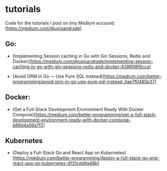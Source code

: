 # tutorials
Code for the tutorials I post on (my Medium account)[https://medium.com/@uxioandrade]

## Go:

* (Implementing Session caching in Go with Gin Sessions, Redis and Docker)[https://medium.com/@uxioandrade/implementing-session-caching-in-go-with-gin-sessions-redis-and-docker-838608f6cca]

* (Avoid ORM in Go — Use Pure SQL Instead)[https://medium.com/better-programming/avoid-orm-in-go-use-pure-sql-instead-3ae7f0485b37]

## Docker:

* (Get a Full-Stack Development Environment Ready With Docker Compose)[https://medium.com/better-programming/get-a-full-stack-development-environment-ready-with-docker-compose-b88d4a56a7f2]

## Kubernetes

* (Deploy a Full-Stack Go and React App on Kubernetes)[https://medium.com/better-programming/deploy-a-full-stack-go-and-react-app-on-kubernetes-4f31cdd9a48b]

